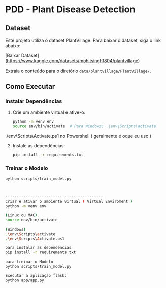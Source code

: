 # PDD - Plant Disease Detection

## Dataset

Este projeto utiliza o dataset PlantVillage. Para baixar o dataset, siga o link abaixo:

[Baixar Dataset] (https://www.kaggle.com/datasets/mohitsingh1804/plantvillage)

Extraia o conteúdo para o diretório `data/plantvillage/PlantVillage/`.

## Como Executar

### Instalar Dependências

1. Crie um ambiente virtual e ative-o:

    ```bash
    python -m venv env
    source env/bin/activate  # Para Windows: .\env\Scripts\activate

.\env\Scripts\Activate.ps1 no Powershell ( geralmente é oque eu uso )

2. Instale as dependências:

    ```bash
    pip install -r requirements.txt
    ```

### Treinar o Modelo

```bash
python scripts/train_model.py



-------------------------------------------
Criar e ativar o ambiente virtual ( Virtual Enviroment )
python -m venv env

(Linux ou MAC)
source env/bin/activate

(Windows) 
.\env\Scripts\activate
.\env\Scripts\Activate.ps1

para instalar as dependencias
pip install -r requirements.txt

para treinar o Modelo
python scripts/train_model.py

Executar a aplicação flask:
python app/app.py
